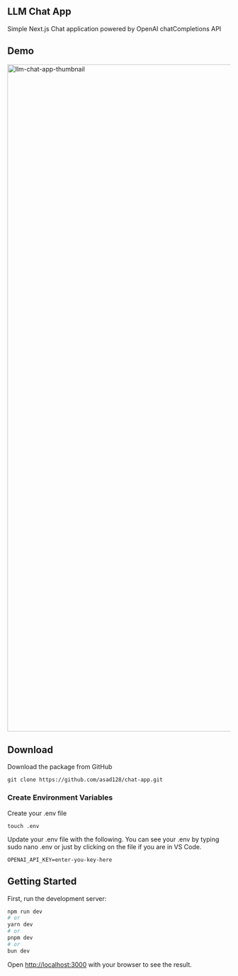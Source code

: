 ## LLM Chat App
Simple Next.js Chat application powered by OpenAI chatCompletions API

## Demo
<img width="1507" alt="llm-chat-app-thumbnail" src="https://github.com/ASAD128/chat-app/assets/22412472/545d4ad9-9aa1-4dd5-ba5c-143e980d2ff3">

## Download

Download the package from GitHub

```shell
git clone https://github.com/asad128/chat-app.git
```


### Create Environment Variables

Create your .env file

```shell
touch .env
```

Update your .env file with the following. You can see your .env by typing sudo nano .env or just by clicking on the file if you are in VS Code.

```plain
OPENAI_API_KEY=enter-you-key-here
```


## Getting Started

First, run the development server:

```bash
npm run dev
# or
yarn dev
# or
pnpm dev
# or
bun dev
```

Open [http://localhost:3000](http://localhost:3000) with your browser to see the result.

